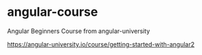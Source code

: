 # angular-course
Angular Beginners Course from angular-university

https://angular-university.io/course/getting-started-with-angular2
